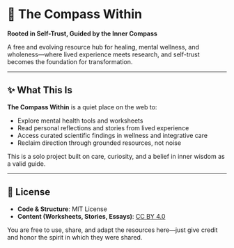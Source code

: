 # 🌿 The Compass Within
**Rooted in Self-Trust, Guided by the Inner Compass**

A free and evolving resource hub for healing, mental wellness, and wholeness—where lived experience meets research, and self-trust becomes the foundation for transformation.

---

## ✨ What This Is

**The Compass Within** is a quiet place on the web to:
- Explore mental health tools and worksheets
- Read personal reflections and stories from lived experience
- Access curated scientific findings in wellness and integrative care
- Reclaim direction through grounded resources, not noise

This is a solo project built on care, curiosity, and a belief in inner wisdom as a valid guide.

---

## 📜 License

- **Code & Structure**: MIT License  
- **Content (Worksheets, Stories, Essays)**: [CC BY 4.0](https://creativecommons.org/licenses/by/4.0/)

You are free to use, share, and adapt the resources here—just give credit and honor the spirit in which they were shared.
